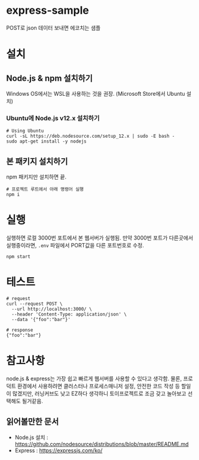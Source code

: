 # express-sample
POST로 json 데이터 보내면 에코치는 샘플

# 설치

## Node.js & npm 설치하기
Windows OS에서는 WSL을 사용하는 것을 권장. (Microsoft Store에서 Ubuntu 설치)

### Ubuntu에 Node.js v12.x 설치하기
```
# Using Ubuntu
curl -sL https://deb.nodesource.com/setup_12.x | sudo -E bash -
sudo apt-get install -y nodejs
```

## 본 패키지 설치하기
npm 패키지만 설치하면 끝.
```
# 프로젝트 루트에서 아래 명령어 실행
npm i
```

# 실행
실행하면 로컬 3000번 포트에서 본 웹서버가 실행됨.
만약 3000번 포트가 다른곳에서 실행중이라면, `.env` 파일에서 PORT값을 다른 포트번호로 수정.
```
npm start
```

# 테스트
```
# request
curl --request POST \
  --url http://localhost:3000/ \
  --header 'Content-Type: application/json' \
  --data '{"foo":"bar"}'

# response
{"foo":"bar"}
```

# 참고사항
node.js & express는 가장 쉽고 빠르게 웹서버를 사용할 수 있다고 생각함.
물론, 프로덕트 환경에서 사용하려면 클러스터나 프로세스매니저 설정, 안전한 코드 작성 등
할일이 많겠지만, 러닝커브도 낮고 EZ하다 생각하니 토이프로젝트로 조금 갖고 놀아보고 선택해도 될거같음.

## 읽어볼만한 문서

- Node.js 설치 : https://github.com/nodesource/distributions/blob/master/README.md
- Express : https://expressjs.com/ko/